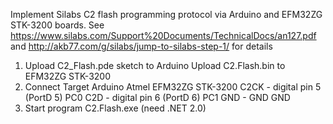 Implement Silabs C2 flash programming protocol via Arduino and EFM32ZG STK-3200 boards.
See
https://www.silabs.com/Support%20Documents/TechnicalDocs/an127.pdf
and
http://akb77.com/g/silabs/jump-to-silabs-step-1/
for details

1. Upload C2_Flash.pde sketch to Arduino
   Upload C2.Flash.bin to EFM32ZG STK-3200
2. Connect
    Target          Arduino        Atmel       EFM32ZG STK-3200
        C2CK      - digital pin 5 (PortD 5)      PC0
        C2D       - digital pin 6 (PortD 6)      PC1
        GND       - GND                          GND
3. Start program C2.Flash.exe (need .NET 2.0)
